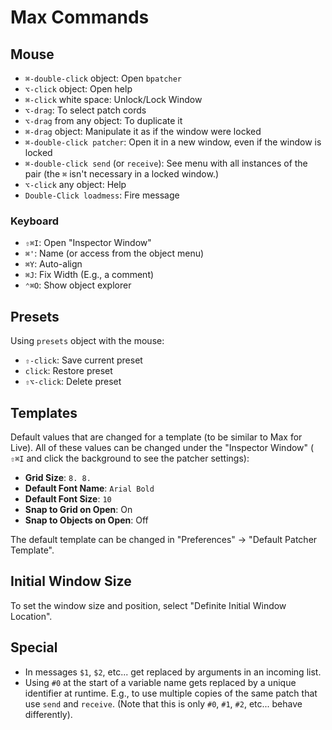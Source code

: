 # Max Commands

## Mouse


- `⌘-double-click` object: Open `bpatcher`
- `⌥-click` object: Open help
- `⌘-click` white space: Unlock/Lock Window
- `⌥-drag`: To select patch cords
- `⌥-drag` from any object: To duplicate it
- `⌘-drag` object: Manipulate it as if the window were locked
- `⌘-double-click patcher`: Open it in a new window, even if the window is locked
- `⌘-double-click send` (or `receive`): See menu with all instances of the pair (the `⌘` isn't necessary in a locked window.)
- `⌥-click` any object: Help
- `Double-Click loadmess`: Fire message

### Keyboard

- `⇧⌘I`: Open "Inspector Window"
- `⌘'`: Name (or access from the object menu)
- `⌘Y`: Auto-align
- `⌘J`: Fix Width (E.g., a comment)
- `⌃⌘O`: Show object explorer

## Presets

Using `presets` object with the mouse:

- `⇧-click`: Save current preset
- `click`: Restore preset
- `⇧⌥-click`: Delete preset

## Templates

Default values that are changed for a template (to be similar to Max for Live). All of these values can be changed under the "Inspector Window" ( `⇧⌘I` and click the background to see the patcher settings):

- **Grid Size**: `8. 8.`
- **Default Font Name**: `Arial Bold`
- **Default Font Size**: `10`
- **Snap to Grid on Open**: On
- **Snap to Objects on Open**: Off

The default template can be changed in "Preferences" -> "Default Patcher Template".

## Initial Window Size

To set the window size and position, select "Definite Initial Window Location".

## Special

- In messages `$1`, `$2`, etc... get replaced by arguments in an incoming list.
- Using `#0` at the start of a variable name gets replaced by a unique identifier at runtime. E.g., to use multiple copies of the same patch that use `send` and `receive`. (Note that this is only `#0`, `#1`, `#2`, etc... behave differently).
